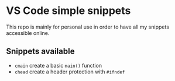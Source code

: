 # VS Code simple snippets
This repo is mainly for personal use in order to have all my snippets accessible online.

## Snippets available
- `cmain` create a basic `main()` function
- `chead` create a header protection with `#ifndef`